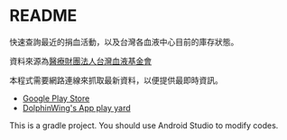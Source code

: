 # README #

快速查詢最近的捐血活動，以及台灣各血液中心目前的庫存狀態。

資料來源為[醫療財團法人台灣血液基金會](http://www.blood.org.tw/)

本程式需要網路連線來抓取最新資料，以便提供最即時資訊。

* [Google Play Store](https://play.google.com/store/apps/details?id=dolphin.android.apps.BloodServiceApp)
* [DolphinWing's App play yard](http://dolphinwing74.wordpress.com/2014/11/06/android-blood-service-app/)

This is a gradle project. You should use Android Studio to modify codes.
